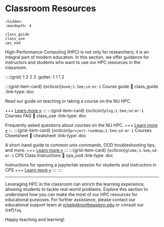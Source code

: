 # Classroom Resources
```{toctree}
:hidden:
:maxdepth: 4

class_guide
class_use
cps_ood
```

High-Performance Computing (HPC) is not only for researchers; it is an integral part of modern education. In this section, we offer guidance for instructors and students who want to use our HPC resources in the classroom.

::::{grid} 1 2 2 3
:gutter: 1 1 1 2


:::{grid-item-card} {octicon}`book;1.5em;sd-mr-1` Course guide
:link: class_guide
:link-type: doc

Read our guide on teaching or taking a course on the NU HPC.

+++
[Learn more »](class_guide)
:::
:::{grid-item-card} {octicon}`plug;1.5em;sd-mr-1` Courses FAQ
:link: class_use
:link-type: doc

Frequently asked questions about courses on the NU HPC.
+++
[Learn more »](class_use)
:::
:::{grid-item-card} {octicon}`project-roadmap;1.5em;sd-mr-1` Courses Cheetsheet
:link: cheatsheet
:link-type: doc

A short-hand guide to common unix commands, OOD troubleshooting tips, and more.
+++
[Learn more »](cheatsheet)
:::
:::{grid-item-card} {octicon}`globe;1.5em;sd-mr-1` CPS Class Instructions
:link: cps_ood
:link-type: doc

Instructions for opening a jupyterlab session for students and instructors in CPS
+++
[Learn more »](cps_ood)
:::
::::

---
Leveraging HPC in the classroom can enrich the learning experience, allowing students to tackle real-world problems. Explore this section to understand how you can make the most of our HPC resources for educational purposes. For further assistance, please contact our educational support team at <rchelp@northeastern.edu> or consult our {ref}`faq`.

Happy teaching and learning!
